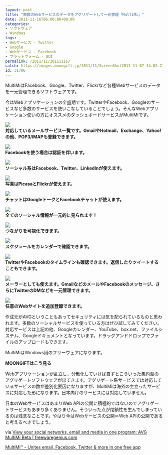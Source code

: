 ```yaml
---
layout: post
title: "無数のWebサービスのデータをアグリゲートして一元管理「MultiMi」"
date: 2011-11-16T06:00:00+09:00
categories:
- ソフトウェア
- Windows
tags: 
- Webサービス - Twitter
- Google
- Webサービス - Facebook
- プラットフォーム - GUI
permalink: /2011/11/20111116/
catch: https://images.moongift.jp/2011/11/ScreenShot2011-11-07-14.02.21_thumb.png
id: 31706
---
```

MultiMiはFacebook、Google、Twitter、Flickrなど各種Webサービスのデータを一元管理できるソフトウェアです。

  

今はWebアプリケーションの全盛期です。TwitterやFacebook、Googleのサービスなど多数のサービスを使いこなしていることでしょう。そんなWebアプリケーション使いの方にオススメのダッシュボードサービスがMultiMiです。

  

[![](https://images.moongift.jp/2011/11/ScreenShot2011-11-07-13.59.30_thumb.png)](https://images.moongift.jp/2011/11/d3c30b7cdbc86cc86e697c5ad410ce14.png)  
**対応しているメールサービス一覧です。GmailやHotmail、Exchange、Yahoo!の他、POP3/IMAPも登録できます。**

  

[![](https://images.moongift.jp/2011/11/ScreenShot2011-11-07-14.00.33_thumb.png)](https://images.moongift.jp/2011/11/76088cc5f1f5c603317ba32eb3206779.png)  
**Facebookを使う場合は認証を伴います。**

  

[![](https://images.moongift.jp/2011/11/ScreenShot2011-11-07-14.00.40_thumb.png)](https://images.moongift.jp/2011/11/92f474868aa2524ef59ef978b86b9589.png)  
**ソーシャル系はFacebook、Twitter、LinkedInが使えます。**

  

[![](https://images.moongift.jp/2011/11/ScreenShot2011-11-07-14.01.01_thumb.png)](https://images.moongift.jp/2011/11/0c1cbba289c6d4915af99ee920f2dfe7.png)  
**写真はPicasaとFlickrが使えます。**

  

[![](https://images.moongift.jp/2011/11/ScreenShot2011-11-07-14.01.58_thumb.png)](https://images.moongift.jp/2011/11/1d9195221a1456896c590f6e050eef5e.png)  
**チャットはGoogleトークとFacebookチャットが使えます。**

  

[![](https://images.moongift.jp/2011/11/ScreenShot2011-11-07-14.02.21_thumb.png)](https://images.moongift.jp/2011/11/e2d67db22657f50b05df8437515a7976.png)  
**全てのソーシャル情報が一元的に見られます！**

  

[![](https://images.moongift.jp/2011/11/3dsearch12_thumb.png)](https://images.moongift.jp/2011/11/3dsearch12.png)  
**つながりを可視化できます。**

  

[![](https://images.moongift.jp/2011/11/3dsearch13_thumb.png)](https://images.moongift.jp/2011/11/3dsearch13.png)  
**スケジュールをカレンダーで確認できます。**

  

[![](https://images.moongift.jp/2011/11/3dsearch14_thumb.png)](https://images.moongift.jp/2011/11/3dsearch14.png)  
**TwitterやFacebookのタイムラインも確認できます。返信したりツイートすることもできます。**

  

[![](https://images.moongift.jp/2011/11/3dsearch15_thumb.png)](https://images.moongift.jp/2011/11/3dsearch15.png)  
**メーラーとしても使えます。GmailなどのメールやFacebookのメッセージ、さらにTwitterのDMなどを一元管理できます。**

  

[![](https://images.moongift.jp/2011/11/3dsearch16_thumb.png)](https://images.moongift.jp/2011/11/3dsearch16.png)  
**任意のWebサイトを追加登録できます。**

  

作成元がAVGということもあってセキュリティには気を配られているものと思われます。多数のソーシャルサービスを使っている方はぜひ試してみてください。対応サービスは上記の他、Googleカレンダー、YouTube、box.net、ファイルシステム、Googleドキュメントとなっています。ドラッグアンドドロップでファイルのアップロードもできます。

  
<!--more-->  

MultiMiはWindows用のフリーウェアになります。

  
  
  

**MOONGIFTはこう見る**

  

Webアプリケーションが乱立し、分散化していけば自ずとこういった集約型のアグリゲートソフトウェアが出てきます。アグリゲート系サービスでは対応しているサービスの数が差別化要因になりますが、MultiMiは海外の主立ったサービスに対応した形になります。日本向けのサービスには対応していません。

  

日本のWebサービスはあまりWeb APIの公開に積極的ではないのでアグリゲートサービスもあまり多くありません。そういった点が閉鎖性を生んでしまっているのは残念なことです。やはり今はWebサービスの公開＝Web APIの公開であると考えるべきでしょう。

  

via [View your social networks, email and media in one program: AVG MultiMi Beta | freewaregenius.com](http://www.freewaregenius.com/2011/11/06/view-your-social-networks-email-and-media-in-one-program-avg-multimi-beta/?utm_source=feedburner)

  

[MultiMi™ - Unites email, Facebook, Twitter & more in one free app](http://www.multimi.com/)

